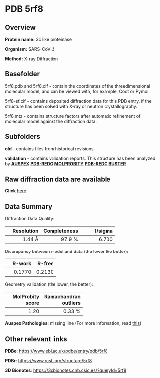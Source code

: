 # PDB 5rf8

## Overview

**Protein name:** 3c like proteinase

**Organism:** SARS-CoV-2

**Method:** X-ray Diffraction

## Basefolder

5rf8.pdb and 5rf8.cif - contain the coordinates of the threedimensional molecular model, and can be viewed with, for example, Coot or Pymol.

5rf8-sf.cif - contains deposited diffraction data for this PDB entry, if the structure has been solved with X-ray or neutron crystallography.

5rf8.mtz - contains structure factors after automatic refinement of molecular model against the diffraction data.

## Subfolders



**old** - contains files from historical revisions

**validation** - contains validation reports. This structure has been analyzed by [**AUSPEX**](https://github.com/thorn-lab/coronavirus_structural_task_force/tree/master/pdb/3c_like_proteinase/SARS-CoV-2/5rf8/validation/auspex) [**PDB-REDO**](https://github.com/thorn-lab/coronavirus_structural_task_force/tree/master/pdb/3c_like_proteinase/SARS-CoV-2/5rf8/validation/pdb-redo) [**MOLPROBITY**](https://github.com/thorn-lab/coronavirus_structural_task_force/tree/master/pdb/3c_like_proteinase/SARS-CoV-2/5rf8/validation/molprobity) [**PDB-REDO**](https://github.com/thorn-lab/coronavirus_structural_task_force/blob/master/pdb/3c_like_proteinase/SARS-CoV-2/5rf8/validation/Xtriage_output.log) [**BUSTER**](https://www.globalphasing.com/buster/wiki/index.cgi?Covid19Pdb5RF8)

## Raw diffraction data are available

**Click** [here](https://zenodo.org/record/3731261) 

## Data Summary
Diffraction Data Quality:

|   | Resolution | Completeness| I/sigma |
|---|-------------:|----------------:|--------------:|
|   |1.44 Å|97.9  %|<img width=50/>6.700|

Discrepancy between model and data (the lower the better):

|   | **R-work**| **R-free**   
|---|-------------:|----------------:|           
||  0.1770|  0.2130|

Geometry validation (the lower, the better):

|   |**MolProbity<br>score**| **Ramachandran<br>outliers** 
|---|-------------:|----------------:|
||  1.20|  0.33 %|

**Auspex Pathologies**: missing line (For more information, read [this](https://github.com/thorn-lab/coronavirus_structural_task_force/blob/master/pdb/3c_like_proteinase/SARS-CoV-2/5rf8/validation/auspex/5rf8_auspex_comments.txt))

 



## Other relevant links 
**PDBe**:  https://www.ebi.ac.uk/pdbe/entry/pdb/5rf8
 
**PDBr**: https://www.rcsb.org/structure/5rf8 

**3D Bionotes**: https://3dbionotes.cnb.csic.es/?queryId=5rf8

